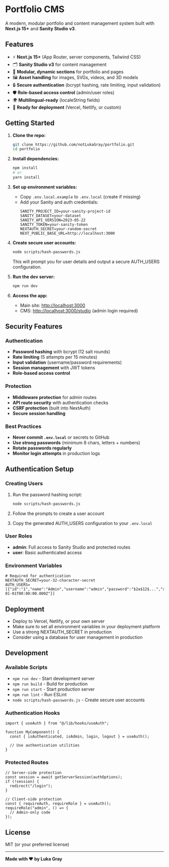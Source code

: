 # Portfolio CMS

A modern, modular portfolio and content management system built with **Next.js 15+** and **Sanity Studio v3**.

## Features

- ⚡️ **Next.js 15+** (App Router, server components, Tailwind CSS)
- 🗂️ **Sanity Studio v3** for content management
- 🧩 **Modular, dynamic sections** for portfolio and pages
- 🖼️ **Asset handling** for images, SVGs, videos, and 3D models
- 🔒 **Secure authentication** (bcrypt hashing, rate limiting, input validation)
- 🛡️ **Role-based access control** (admin/user roles)
- 🌍 **Multilingual-ready** (localeString fields)
- 🚀 **Ready for deployment** (Vercel, Netlify, or custom)

## Getting Started

1. **Clone the repo:**

   ```sh
   git clone https://github.com/notLukaGray/portfolio.git
   cd portfolio
   ```

2. **Install dependencies:**

   ```sh
   npm install
   # or
   yarn install
   ```

3. **Set up environment variables:**

   - Copy `.env.local.example` to `.env.local` (create if missing)
   - Add your Sanity and auth credentials:
     ```env
     SANITY_PROJECT_ID=your-sanity-project-id
     SANITY_DATASET=your-dataset
     SANITY_API_VERSION=2023-05-22
     SANITY_TOKEN=your-sanity-token
     NEXTAUTH_SECRET=your-random-secret
     NEXT_PUBLIC_BASE_URL=http://localhost:3000
     ```

4. **Create secure user accounts:**

   ```sh
   node scripts/hash-passwords.js
   ```

   This will prompt you for user details and output a secure AUTH_USERS configuration.

5. **Run the dev server:**

   ```sh
   npm run dev
   ```

6. **Access the app:**
   - Main site: [http://localhost:3000](http://localhost:3000)
   - CMS: [http://localhost:3000/studio](http://localhost:3000/studio) (admin login required)

## Security Features

### Authentication

- **Password hashing** with bcrypt (12 salt rounds)
- **Rate limiting** (5 attempts per 15 minutes)
- **Input validation** (username/password requirements)
- **Session management** with JWT tokens
- **Role-based access control**

### Protection

- **Middleware protection** for admin routes
- **API route security** with authentication checks
- **CSRF protection** (built into NextAuth)
- **Secure session handling**

### Best Practices

- **Never commit `.env.local`** or secrets to GitHub
- **Use strong passwords** (minimum 8 chars, letters + numbers)
- **Rotate passwords regularly**
- **Monitor login attempts** in production logs

## Authentication Setup

### Creating Users

1. Run the password hashing script:

   ```sh
   node scripts/hash-passwords.js
   ```

2. Follow the prompts to create a user account

3. Copy the generated AUTH_USERS configuration to your `.env.local`

### User Roles

- **admin**: Full access to Sanity Studio and protected routes
- **user**: Basic authenticated access

### Environment Variables

```env
# Required for authentication
NEXTAUTH_SECRET=your-32-character-secret
AUTH_USERS=[{"id":"1","name":"Admin","username":"admin","password":"$2a$12$...","role":"admin","createdAt":"2024-01-01T00:00:00.000Z"}]
```

## Deployment

- Deploy to Vercel, Netlify, or your own server
- Make sure to set all environment variables in your deployment platform
- Use a strong NEXTAUTH_SECRET in production
- Consider using a database for user management in production

## Development

### Available Scripts

- `npm run dev` - Start development server
- `npm run build` - Build for production
- `npm run start` - Start production server
- `npm run lint` - Run ESLint
- `node scripts/hash-passwords.js` - Create secure user accounts

### Authentication Hooks

```tsx
import { useAuth } from "@/lib/hooks/useAuth";

function MyComponent() {
  const { isAuthenticated, isAdmin, login, logout } = useAuth();

  // Use authentication utilities
}
```

### Protected Routes

```tsx
// Server-side protection
const session = await getServerSession(authOptions);
if (!session) {
  redirect("/login");
}

// Client-side protection
const { requireAuth, requireRole } = useAuth();
requireRole("admin", () => {
  // Admin-only code
});
```

## License

MIT (or your preferred license)

---

**Made with ❤️ by Luka Gray**
